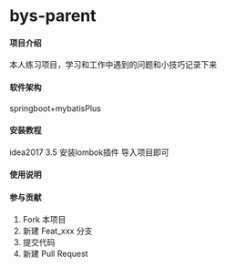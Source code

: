 # bys-parent

#### 项目介绍
本人练习项目，学习和工作中遇到的问题和小技巧记录下来
#### 软件架构
springboot+mybatisPlus

#### 安装教程
idea2017 3.5 安装lombok插件 导入项目即可

#### 使用说明


#### 参与贡献

1. Fork 本项目
2. 新建 Feat_xxx 分支
3. 提交代码
4. 新建 Pull Request
